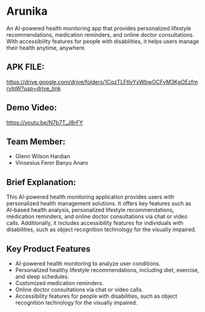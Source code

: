# Arunika
An AI-powered health monitoring app that provides personalized lifestyle recommendations, medication reminders, and online doctor consultations. With accessibility features for people with disabilities, it helps users manage their health anytime, anywhere.

## APK FILE: 
https://drive.google.com/drive/folders/1CqzTLFtIvYxWbwOCFyM3KgOEzfmrylpW?usp=drive_link

## Demo Video:
https://youtu.be/N7b7T_J8rFY

## Team Member:
- Glenn Wilson Hardian
- Vinsesius Ferer Banyu Anaro

## Brief Explanation:
This AI-powered health monitoring application provides users with personalized health management solutions. It offers key features such as AI-based health analysis, personalized lifestyle recommendations, medication reminders, and online doctor consultations via chat or video calls. Additionally, it includes accessibility features for individuals with disabilities, such as object recognition technology for the visually impaired.

## Key Product Features
- AI-powered health monitoring to analyze user conditions.
- Personalized healthy lifestyle recommendations, including diet, exercise, and sleep schedules.
- Customized medication reminders.
- Online doctor consultations via chat or video calls.
- Accessibility features for people with disabilities, such as object recognition technology for the visually impaired.
